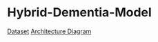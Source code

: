 # Hybrid-Dementia-Model

[Dataset](https://www.kaggle.com/datasets/lukechugh/best-alzheimer-mri-dataset-99-accuracy/data)
[Architecture Diagram](https://projectarchitecture.netlify.app)
